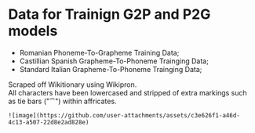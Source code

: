 # Data for Trainign G2P and P2G models  
 - Romanian Phoneme-To-Grapheme Training Data;  
 - Castillian Spanish Grapheme-To-Phoneme Trainging Data;  
 - Standard Italian Grapheme-To-Phoneme Trainging Data;  
  
Scraped off Wikitionary using Wikipron.    
All characters have been lowercased and stripped of extra markings such as tie bars ("⁀") within affricates.  
  
    
    ![image](https://github.com/user-attachments/assets/c3e626f1-a46d-4c13-a507-22d8e2ad828e)  
